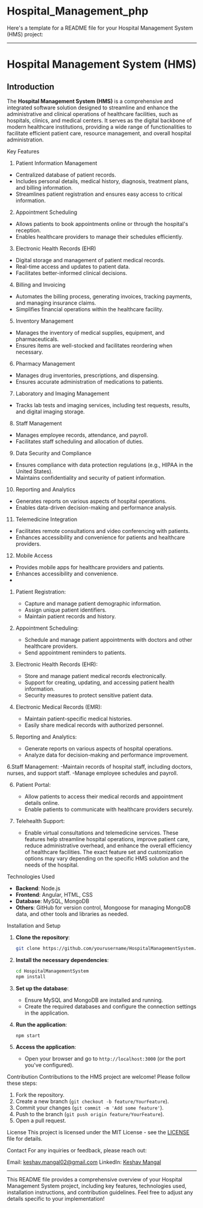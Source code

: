 # Hospital_Management_php
Here's a template for a README file for your Hospital Management System (HMS) project:

---

# Hospital Management System (HMS)

## Introduction
The **Hospital Management System (HMS)** is a comprehensive and integrated software solution designed to streamline and enhance the administrative and clinical operations of healthcare facilities, such as hospitals, clinics, and medical centers. It serves as the digital backbone of modern healthcare institutions, providing a wide range of functionalities to facilitate efficient patient care, resource management, and overall hospital administration.

 Key Features

1. Patient Information Management
- Centralized database of patient records.
- Includes personal details, medical history, diagnosis, treatment plans, and billing information.
- Streamlines patient registration and ensures easy access to critical information.

2. Appointment Scheduling
- Allows patients to book appointments online or through the hospital's reception.
- Enables healthcare providers to manage their schedules efficiently.

3. Electronic Health Records (EHR)
- Digital storage and management of patient medical records.
- Real-time access and updates to patient data.
- Facilitates better-informed clinical decisions.

4. Billing and Invoicing
- Automates the billing process, generating invoices, tracking payments, and managing insurance claims.
- Simplifies financial operations within the healthcare facility.

5. Inventory Management
- Manages the inventory of medical supplies, equipment, and pharmaceuticals.
- Ensures items are well-stocked and facilitates reordering when necessary.

6. Pharmacy Management
- Manages drug inventories, prescriptions, and dispensing.
- Ensures accurate administration of medications to patients.

7. Laboratory and Imaging Management
- Tracks lab tests and imaging services, including test requests, results, and digital imaging storage.

8. Staff Management
- Manages employee records, attendance, and payroll.
- Facilitates staff scheduling and allocation of duties.

9. Data Security and Compliance
- Ensures compliance with data protection regulations (e.g., HIPAA in the United States).
- Maintains confidentiality and security of patient information.

10. Reporting and Analytics
- Generates reports on various aspects of hospital operations.
- Enables data-driven decision-making and performance analysis.

11. Telemedicine Integration
- Facilitates remote consultations and video conferencing with patients.
- Enhances accessibility and convenience for patients and healthcare providers.

12. Mobile Access
- Provides mobile apps for healthcare providers and patients.
- Enhances accessibility and convenience.
- 
1. Patient Registration:
   - Capture and manage patient demographic information.
   - Assign unique patient identifiers.
   - Maintain patient records and history.





2. Appointment Scheduling:
   - Schedule and manage patient appointments with doctors and other healthcare providers.
   - Send appointment reminders to patients.





3. Electronic Health Records (EHR):
   - Store and manage patient medical records electronically.
   - Support for creating, updating, and accessing patient health information.
   - Security measures to protect sensitive patient data.



4. Electronic Medical Records (EMR):
   - Maintain patient-specific medical histories.
   - Easily share medical records with authorized personnel.



5. Reporting and Analytics:
   - Generate reports on various aspects of hospital operations.
   - Analyze data for decision-making and performance improvement.


6.Staff Management:
-Maintain records of hospital staff, including doctors, nurses, and support staff.
-Manage employee schedules and payroll.








6. Patient Portal:
   - Allow patients to access their medical records and appointment details online.
   - Enable patients to communicate with healthcare providers securely.



7. Telehealth Support:
   - Enable virtual consultations and telemedicine services.
These features help streamline hospital operations, improve patient care, reduce administrative overhead, and enhance the overall efficiency of healthcare facilities. The exact feature set and customization options may vary depending on the specific HMS solution and the needs of the hospital.

















Technologies Used
- **Backend**: Node.js
- **Frontend**: Angular, HTML, CSS
- **Database**: MySQL, MongoDB
- **Others**: GitHub for version control, Mongoose for managing MongoDB data, and other tools and libraries as needed.

Installation and Setup
1. **Clone the repository**:
   ```bash
   git clone https://github.com/yourusername/HospitalManagementSystem.git
   ```

2. **Install the necessary dependencies**:
   ```bash
   cd HospitalManagementSystem
   npm install
   ```

3. **Set up the database**:
   - Ensure MySQL and MongoDB are installed and running.
   - Create the required databases and configure the connection settings in the application.

4. **Run the application**:
   ```bash
   npm start
   ```

5. **Access the application**:
   - Open your browser and go to `http://localhost:3000` (or the port you've configured).

Contribution
Contributions to the HMS project are welcome! Please follow these steps:

1. Fork the repository.
2. Create a new branch (`git checkout -b feature/YourFeature`).
3. Commit your changes (`git commit -m 'Add some feature'`).
4. Push to the branch (`git push origin feature/YourFeature`).
5. Open a pull request.

License
This project is licensed under the MIT License - see the [LICENSE](LICENSE) file for details.

Contact
For any inquiries or feedback, please reach out:

Email: keshav.mangal02@gmail.com
LinkedIn: [Keshav Mangal](https://www.linkedin.com/in/keshav-mangal-14a36623b/)

---

This README file provides a comprehensive overview of your Hospital Management System project, including key features, technologies used, installation instructions, and contribution guidelines. Feel free to adjust any details specific to your implementation!
